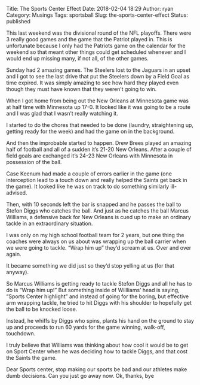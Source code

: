 Title: The Sports Center Effect
Date: 2018-02-04 18:29
Author: ryan
Category: Musings
Tags: sportsball
Slug: the-sports-center-effect
Status: published

This last weekend was the divisional round of the NFL playoffs. There were 3 really good games and the game that the Patriot played in. This is unfortunate because I only had the Patriots game on the calendar for the weekend so that meant other things could get scheduled whenever and I would end up missing many, if not all, of the other games.

Sunday had 2 amazing games. The Steelers lost to the Jaguars in an upset and I got to see the last drive that put the Steelers down by a Field Goal as time expired. It was simply amazing to see how hard they played even though they must have known that they weren’t going to win.

When I got home from being out the New Orleans at Minnesota game was at half time with Minnesota up 17-0. It looked like it was going to be a route and I was glad that I wasn’t really watching it.

I started to do the chores that needed to be done (laundry, straightening up, getting ready for the week) and had the game on in the background.

And then the improbable started to happen. Drew Brees played an amazing half of football and all of a sudden it’s 21-20 New Orleans. After a couple of field goals are exchanged it’s 24-23 New Orleans with Minnesota in possession of the ball.

Case Keenum had made a couple of errors earlier in the game (one interception lead to a touch down and really helped the Saints get back in the game). It looked like he was on track to do something similarly ill-advised.

Then, with 10 seconds left the bar is snapped and he passes the ball to Stefon Diggs who catches the ball. And just as he catches the ball Marcus Williams, a defensive back for New Orleans is cued up to make an ordinary tackle in an extraordinary situation.

I was only on my high school football team for 2 years, but one thing the coaches were always on us about was wrapping up the ball carrier when we were going to tackle. “Wrap him up” they’d scream at us. Over and over again.

It became something we did just so they’d stop yelling at us (for that anyway).

So Marcus Williams is getting ready to tackle Stefon Diggs and all he has to do is “Wrap him up!” But something inside of Willliams’ head is saying, “Sports Center highlight” and instead of going for the boring, but effective arm wrapping tackle, he tried to hit Diggs with his shoulder to hopefully get the ball to be knocked loose.

Instead, he whiffs by Diggs who spins, plants his hand on the ground to stay up and proceeds to run 60 yards for the game winning, walk-off, touchdown.

I truly believe that Williams was thinking about how cool it would be to get on Sport Center when he was deciding how to tackle Diggs, and that cost the Saints the game.

Dear Sports center, stop making our sports be bad and our athletes make dumb decisions. Can you just go away now. Ok, thanks, bye
